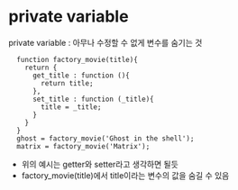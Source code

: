 # private variable
private variable : 아무나 수정할 수 없게 변수를 숨기는 것
```
  function factory_movie(title){
    return {
      get_title : function (){
        return title;
      },
      set_title : function (_title){
        title = _title;
      }
    }
  }
  ghost = factory_movie('Ghost in the shell');
  matrix = factory_movie('Matrix');
```
- 위의 예시는 getter와 setter라고 생각하면 될듯
- factory_movie(title)에서 title이라는 변수의 값을 숨길 수 있음
